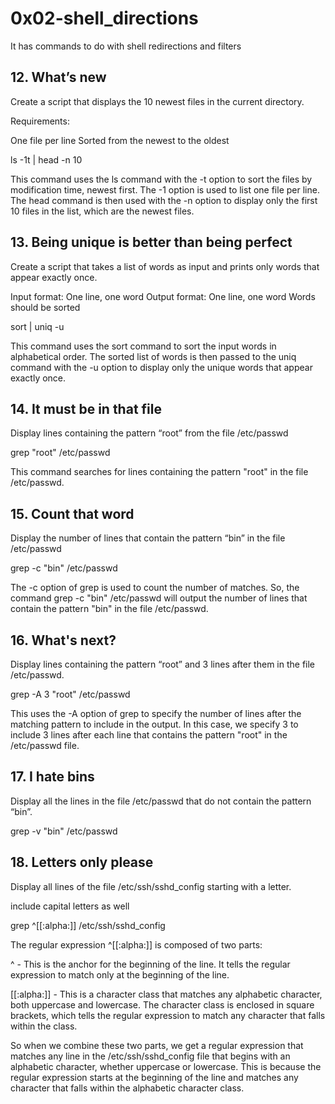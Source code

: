 # 0x02-shell_directions
It has commands to do with shell redirections and filters
## 12. What’s new
Create a script that displays the 10 newest files in the current directory.

Requirements:

One file per line
Sorted from the newest to the oldest

ls -1t | head -n 10

This command uses the ls command with the -t option to sort the files by modification time, newest first. The -1 option is used to list one file per line. The head command is then used with the -n option to display only the first 10 files in the list, which are the newest files.
## 13. Being unique is better than being perfect
Create a script that takes a list of words as input and prints only words that appear exactly once.

Input format: One line, one word
Output format: One line, one word
Words should be sorted

sort | uniq -u

This command uses the sort command to sort the input words in alphabetical order. The sorted list of words is then passed to the uniq command with the -u option to display only the unique words that appear exactly once.
## 14. It must be in that file
Display lines containing the pattern “root” from the file /etc/passwd

grep "root" /etc/passwd

This command searches for lines containing the pattern "root" in the file /etc/passwd.
## 15. Count that word
Display the number of lines that contain the pattern “bin” in the file /etc/passwd

grep -c "bin" /etc/passwd

The -c option of grep is used to count the number of matches. So, the command grep -c "bin" /etc/passwd will output the number of lines that contain the pattern "bin" in the file /etc/passwd.
## 16. What's next?
Display lines containing the pattern “root” and 3 lines after them in the file /etc/passwd.

grep -A 3 "root" /etc/passwd

This uses the -A option of grep to specify the number of lines after the matching pattern to include in the output. In this case, we specify 3 to include 3 lines after each line that contains the pattern "root" in the /etc/passwd file.
## 17. I hate bins
Display all the lines in the file /etc/passwd that do not contain the pattern “bin”.

grep -v "bin" /etc/passwd

## 18. Letters only please
Display all lines of the file /etc/ssh/sshd_config starting with a letter.

include capital letters as well

grep ^[[:alpha:]] /etc/ssh/sshd_config

The regular expression ^[[:alpha:]] is composed of two parts:

^ - This is the anchor for the beginning of the line. It tells the regular expression to match only at the beginning of the line.

[[:alpha:]] - This is a character class that matches any alphabetic character, both uppercase and lowercase. The character class is enclosed in square brackets, which tells the regular expression to match any character that falls within the class.

So when we combine these two parts, we get a regular expression that matches any line in the /etc/ssh/sshd_config file that begins with an alphabetic character, whether uppercase or lowercase. This is because the regular expression starts at the beginning of the line and matches any character that falls within the alphabetic character class.


